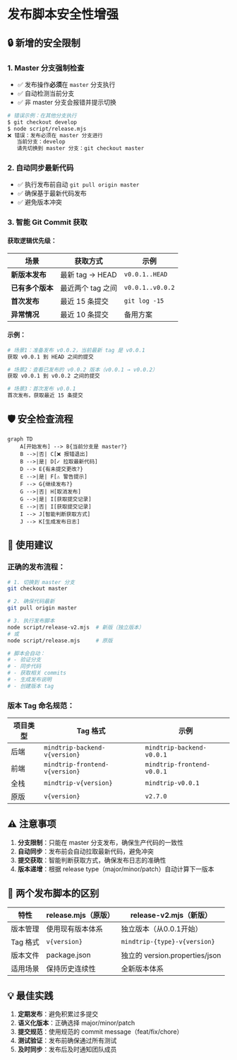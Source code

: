# 发布脚本安全性增强

## 🔒 新增的安全限制

### 1. Master 分支强制检查
- ✅ 发布操作**必须**在 `master` 分支执行
- ✅ 自动检测当前分支
- ✅ 非 master 分支会报错并提示切换

```bash
# 错误示例：在其他分支执行
$ git checkout develop
$ node script/release.mjs
❌ 错误：发布必须在 master 分支进行
   当前分支：develop
   请先切换到 master 分支：git checkout master
```

### 2. 自动同步最新代码
- ✅ 执行发布前自动 `git pull origin master`
- ✅ 确保基于最新代码发布
- ✅ 避免版本冲突

### 3. 智能 Git Commit 获取

#### 获取逻辑优先级：

| 场景 | 获取方式 | 示例 |
|------|---------|------|
| **新版本发布** | 最新 tag → HEAD | `v0.0.1..HEAD` |
| **已有多个版本** | 最近两个 tag 之间 | `v0.0.1..v0.0.2` |
| **首次发布** | 最近 15 条提交 | `git log -15` |
| **异常情况** | 最近 10 条提交 | 备用方案 |

#### 示例：

```bash
# 场景1：准备发布 v0.0.2，当前最新 tag 是 v0.0.1
获取 v0.0.1 到 HEAD 之间的提交

# 场景2：查看已发布的 v0.0.2 版本（v0.0.1 → v0.0.2）
获取 v0.0.1 到 v0.0.2 之间的提交

# 场景3：首次发布 v0.0.1
首次发布，获取最近 15 条提交
```

## 🛡️ 安全检查流程

```mermaid
graph TD
    A[开始发布] --> B{当前分支是 master?}
    B -->|否| C[❌ 报错退出]
    B -->|是| D[✓ 拉取最新代码]
    D --> E{有未提交更改?}
    E -->|是| F[⚠ 警告提示]
    F --> G{继续发布?}
    G -->|否| H[取消发布]
    G -->|是| I[获取提交记录]
    E -->|否| I[获取提交记录]
    I --> J[智能判断获取方式]
    J --> K[生成发布日志]
```

## 📝 使用建议

### 正确的发布流程：

```bash
# 1. 切换到 master 分支
git checkout master

# 2. 确保代码最新
git pull origin master

# 3. 执行发布脚本
node script/release-v2.mjs  # 新版（独立版本）
# 或
node script/release.mjs     # 原版

# 脚本会自动：
# - 验证分支
# - 同步代码
# - 获取相关 commits
# - 生成发布说明
# - 创建版本 tag
```

### 版本 Tag 命名规范：

| 项目类型 | Tag 格式 | 示例 |
|----------|----------|------|
| 后端 | `mindtrip-backend-v{version}` | `mindtrip-backend-v0.0.1` |
| 前端 | `mindtrip-frontend-v{version}` | `mindtrip-frontend-v0.0.1` |
| 全栈 | `mindtrip-v{version}` | `mindtrip-v0.0.1` |
| 原版 | `v{version}` | `v2.7.0` |

## ⚠️ 注意事项

1. **分支限制**：只能在 master 分支发布，确保生产代码的一致性
2. **自动同步**：发布前会自动拉取最新代码，避免冲突
3. **提交获取**：智能判断获取方式，确保发布日志的准确性
4. **版本递增**：根据 release type（major/minor/patch）自动计算下一版本

## 🚀 两个发布脚本的区别

| 特性 | release.mjs（原版） | release-v2.mjs（新版） |
|------|-------------------|---------------------|
| 版本管理 | 使用现有版本体系 | 独立版本（从0.0.1开始） |
| Tag 格式 | `v{version}` | `mindtrip-{type}-v{version}` |
| 版本文件 | package.json | 独立的 version.properties/json |
| 适用场景 | 保持历史连续性 | 全新版本体系 |

## 💡 最佳实践

1. **定期发布**：避免积累过多提交
2. **语义化版本**：正确选择 major/minor/patch
3. **提交规范**：使用规范的 commit message（feat/fix/chore）
4. **测试验证**：发布前确保通过所有测试
5. **及时同步**：发布后及时通知团队成员
